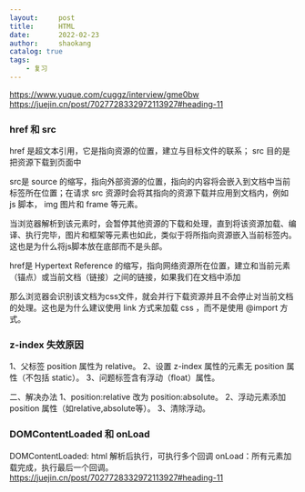 ```yaml
---
layout:     post
title:      HTML
date:       2022-02-23
author:     shaokang
catalog: true
tags:
    - 复习
---
```

https://www.yuque.com/cuggz/interview/gme0bw
https://juejin.cn/post/7027728332972113927#heading-11

### href 和 src
href 是超文本引用，它是指向资源的位置，建立与目标文件的联系；
src 目的是把资源下载到页面中

src是 source 的缩写，指向外部资源的位置，指向的内容将会嵌入到文档中当前标签所在位置；在请求 src 资源时会将其指向的资源下载并应用到文档内，例如 js 脚本， img 图片和 frame 等元素。
<script src ='js.js'></script>
当浏览器解析到该元素时，会暂停其他资源的下载和处理，直到将该资源加载、编译、执行完毕，图片和框架等元素也如此，类似于将所指向资源嵌入当前标签内。这也是为什么将js脚本放在底部而不是头部。

href是 Hypertext Reference 的缩写，指向网络资源所在位置，建立和当前元素（锚点）或当前文档（链接）之间的链接，如果我们在文档中添加
<link href='common.css' rel='stylesheet'/>
那么浏览器会识别该文档为css文件，就会并行下载资源并且不会停止对当前文档的处理。这也是为什么建议使用 link 方式来加载 css ，而不是使用 @import 方式。

### z-index 失效原因
1、父标签 position 属性为 relative。 
2、设置 z-index 属性的元素无 position 属性（不包括 static）。 
3、问题标签含有浮动（float）属性。 

二、解决办法
1、position:relative 改为 position:absolute。 
2、浮动元素添加 position 属性（如relative,absolute等）。 
3、清除浮动。 

### DOMContentLoaded 和 onLoad
DOMContentLoaded: html 解析后执行，可执行多个回调
onLoad：所有元素加载完成，执行最后一个回调。
https://juejin.cn/post/7027728332972113927#heading-11